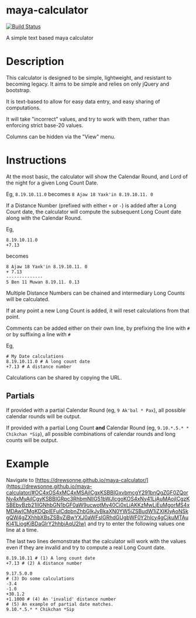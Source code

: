 # maya-calculator
[![Build Status](https://travis-ci.com/drewsonne/maya-calculator.svg?branch=master)](https://travis-ci.com/drewsonne/maya-calculator)

A simple text based maya calculator

# Description
This calculator is designed to be simple, lightweight, and resistant to
becoming legacy. It aims to be simple and relies on only jQuery and bootstrap.

It is text-based to allow for easy data entry, and easy sharing
of computations.

It will take "incorrect" values, and try to work with them, rather
than enforcing  strict base-20 values.

Columns can be hidden via the "View" menu.

# Instructions

At the most basic, the calculator will show the Calendar Round, and Lord of the night for a
given Long Count Date.

Eg, `8.19.10.11.0` becomes `8 Ajaw 18 Yaxk'in 8.19.10.11. 0`

If a Distance Number (prefixed with either `+` or `-`) is added after a
Long Count date, the calculator will compute the subsequent Long Count
date along with the Calendar Round.

Eg,

```
8.19.10.11.0
+7.13
```

becomes

```
8 Ajaw 18 Yaxk'in 8.19.10.11. 0
+ 7.13
--------------
5 Ben 11 Muwan 8.19.11. 0.13
```

Multiple Distance Numbers can be chained and intermediary Long Counts
will be calculated.

If at any point a new Long Count is added, it will reset calculations
from that point.

Comments can be added either on their own line, by prefixing the line with `#` or by suffixing a line with `#`

Eg,

```
# My Date calculations
8.19.10.11.0 # A long count date
+7.13 # A distance number
```

Calculations can be shared by copying the URL.

## Partials

If provided with a partial Calendar Round (eg, `9 Ak'bal * Pax`), all possible
calendar rounds will be output.

If provided with a partial Long Count **and** Calendar Round (eg, `9.10.*.5.* * Chikchan *Sip`),
all possible combinations of calendar rounds and long counts will be output.

# Example
Navigate to [https://drewsonne.github.io/maya-calculator/](https://drewsonne.github.io/maya-calculator/#OC4xOS4xMC4xMSAjICgxKSBBIGxvbmcgY291bnQgZGF0ZQorNy4xMyAjICgyKSBBIGRpc3RhbmNlIG51bWJlcgoKOS4xNy41LjAuMAojICgzKSBEbyBzb21lIGNhbGN1bGF0aW9ucwotMy40Ci0xLjAKKzMwLjEuMgorMS4xMDAwICMgKDQpIEFuICdpbnZhbGlkJyBkaXN0YW5jZSBudW1iZXIKIyAoNSkgQW4gZXhhbXBsZSBvZiBwYXJ0aWFsIGRhdGUgbWF0Y2hlcy4gCjkuMTAuKi41LiogKiBDaGlrY2hhbiAqU2lw) and
try to enter the following values one line at a time.

The last two lines demonstrate that the calculator will work with
the values even if they are invalid and try to compute a real
Long Count date.

```
8.19.10.11 # (1) A long count date
+7.13 # (2) A distance number

9.17.5.0.0
# (3) Do some calculations
-3.4
-1.0
+30.1.2
+1.1000 # (4) An 'invalid' distance number
# (5) An example of partial date matches. 
9.10.*.5.* * Chikchan *Sip
```
